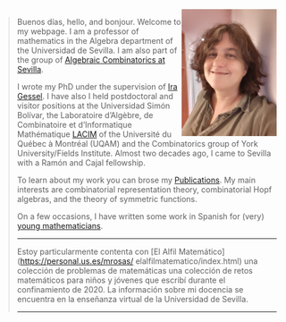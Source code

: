 

<img src='mrosas.jpg' width='170' align='right' >

> 
> Buenos días, hello, and bonjour. Welcome to my webpage.
> I am a professor of mathematics in the Algebra department
> of the    Universidad de Sevilla. I am also part of the group of [Algebraic Combinatorics at Sevilla](./CAenSevilla.md).
> 
> I wrote my PhD under the supervision of
>  [Ira Gessel](https://people.brandeis.edu/~gessel/). 
> I have also I held postdoctoral and visitor positions at the
> Universidad Simón Bolívar, the Laboratoire d’Algèbre, de
> Combinatoire et d’Informatique Mathématique
> [LACIM](https://lacim.uqam.ca/en/home/) of the Université du
>  Québec à Montréal (UQAM) and the Combinatorics group of
> York University/Fields Institute.
> Almost two decades ago, I came to Sevilla with a Ramón
> and Cajal fellowship. 
>
>  
> To learn about my work you can brose my
> [Publications](./publications.md). My main interests are
> combinatorial representation theory, combinatorial Hopf algebras,
> and the theory of symmetric functions.
>
> On a few occasions, I have
> written some work in Spanish for (very)
> [young mathematicians](./divulgacion.md).
>
> ----------------------
> 
> Estoy particularmente contenta con 
> [El Alfil Matemático](https://personal.us.es/mrosas/      elalfilmatematico/index.html)
> una colección de problemas de matemáticas
> una colección de retos matemáticos para niños y jóvenes que escribí
> durante el confinamiento de 2020.
> La información sobre mi docencia se encuentra en la enseñanza
> virtual de la Universidad de Sevilla.
>
> ---------------------- 








 
